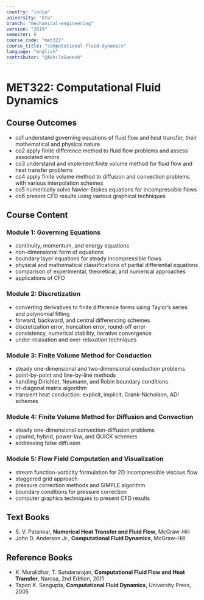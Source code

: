```yaml
---
country: "india"
university: "ktu"
branch: "mechanical-engineering"
version: "2019"
semester: 6
course_code: "met322"
course_title: "computational-fluid-dynamics"
language: "english"
contributor: "@AkhilaSunesh"
---
```

# MET322: Computational Fluid Dynamics


## Course Outcomes

* co1 understand governing equations of fluid flow and heat transfer, their mathematical and physical nature  
* co2 apply finite difference method to fluid flow problems and assess associated errors  
* co3 understand and implement finite volume method for fluid flow and heat transfer problems  
* co4 apply finite volume method to diffusion and convection problems with various interpolation schemes  
* co5 numerically solve Navier-Stokes equations for incompressible flows  
* co6 present CFD results using various graphical techniques  

## Course Content

### Module 1: Governing Equations
* continuity, momentum, and energy equations  
* non-dimensional form of equations  
* boundary layer equations for steady incompressible flows  
* physical and mathematical classifications of partial differential equations  
* comparison of experimental, theoretical, and numerical approaches  
* applications of CFD  

### Module 2: Discretization
* converting derivatives to finite difference forms using Taylor’s series and polynomial fitting  
* forward, backward, and central differencing schemes  
* discretization error, truncation error, round-off error  
* consistency, numerical stability, iterative convergence  
* under-relaxation and over-relaxation techniques  

### Module 3: Finite Volume Method for Conduction
* steady one-dimensional and two-dimensional conduction problems  
* point-by-point and line-by-line methods  
* handling Dirichlet, Neumann, and Robin boundary conditions  
* tri-diagonal matrix algorithm  
* transient heat conduction: explicit, implicit, Crank-Nicholson, ADI schemes  

### Module 4: Finite Volume Method for Diffusion and Convection
* steady one-dimensional convection-diffusion problems  
* upwind, hybrid, power-law, and QUICK schemes  
* addressing false diffusion  

### Module 5: Flow Field Computation and Visualization
* stream function-vorticity formulation for 2D incompressible viscous flow  
* staggered grid approach  
* pressure correction methods and SIMPLE algorithm  
* boundary conditions for pressure correction  
* computer graphics techniques to present CFD results  

## Text Books

* S. V. Patankar, **Numerical Heat Transfer and Fluid Flow**, McGraw-Hill  
* John D. Anderson Jr., **Computational Fluid Dynamics**, McGraw-Hill  

## Reference Books

* K. Muralidhar, T. Sundararajan, **Computational Fluid Flow and Heat Transfer**, Narosa, 2nd Edition, 2011  
* Tapan K. Sengupta, **Computational Fluid Dynamics**, University Press, 2005  

